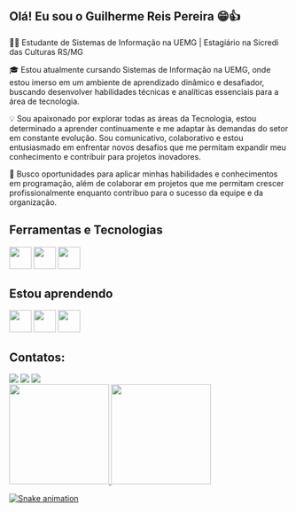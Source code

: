## Olá! Eu sou o Guilherme Reis Pereira 😁👍

👨‍💻 Estudante de Sistemas de Informação na UEMG | Estagiário na Sicredi das Culturas RS/MG

🎓 Estou atualmente cursando Sistemas de Informação na UEMG, onde estou imerso em um ambiente de aprendizado dinâmico e desafiador, buscando desenvolver habilidades técnicas e analíticas essenciais para a área de tecnologia.

💡 Sou apaixonado por explorar todas as áreas da Tecnologia, estou determinado a aprender continuamente e me adaptar às demandas do setor em constante evolução. Sou comunicativo, colaborativo e estou entusiasmado em enfrentar novos desafios que me permitam expandir meu conhecimento e contribuir para projetos inovadores.

🚀 Busco oportunidades para aplicar minhas habilidades e conhecimentos em programação, além de colaborar em projetos que me permitam crescer profissionalmente enquanto contribuo para o sucesso da equipe e da organização.

## Ferramentas e Tecnologias
<img src="https://cdn.jsdelivr.net/gh/devicons/devicon@latest/icons/cplusplus/cplusplus-original.svg" width="40" height="40"/>    <img src="https://cdn.jsdelivr.net/gh/devicons/devicon@latest/icons/html5/html5-original.svg" width="40" height="40"/>    <img src="https://cdn.jsdelivr.net/gh/devicons/devicon@latest/icons/css3/css3-original.svg" width="40" height="40"/>

## Estou aprendendo
<img src="https://cdn.jsdelivr.net/gh/devicons/devicon@latest/icons/c/c-original.svg" width="40" height="40"/>    <img src="https://cdn.jsdelivr.net/gh/devicons/devicon@latest/icons/python/python-original.svg" width="40" height="40"/>    <img src="https://cdn.jsdelivr.net/gh/devicons/devicon@latest/icons/oracle/oracle-original.svg" width="40" height="40">

## Contatos:

<div>
<a href="https://instagram.com/guilherme_reispereira" target="_blank"><img loading="lazy" src="https://img.shields.io/badge/-Instagram-%23E4405F?style=for-the-badge&logo=instagram&logoColor=white" target="_blank"></a>
<a href = "mailto:guilhermerp2004@gmail.com"><img loading="lazy" src="https://img.shields.io/badge/Gmail-D14836?style=for-the-badge&logo=gmail&logoColor=white" target="_blank"></a>
<a href="https://www.linkedin.com/in/guilherme-pereira-102b13271/" target="_blank"><img loading="lazy" src="https://img.shields.io/badge/-LinkedIn-%230077B5?style=for-the-badge&logo=linkedin&logoColor=white" target="_blank"></a>   
</div>

<div>
<a href="https://github.com/seu-usuário-aqui">
<img loading="lazy" height="180em" src="https://github-readme-stats.vercel.app/api/top-langs/?username=DevGuiPereira&layout=compact&langs_count=7&theme=dracula"/>
<img loading="lazy" height="180em" src="https://github-readme-stats.vercel.app/api?username=DevGuiPereira&show_icons=true&theme=dracula&include_all_commits=true&count_private=true"/>
</div>

![Snake animation](https://github.com/DevGuiPereira/DevGuiPereira/blob/output/github-contribution-grid-snake.svg)
